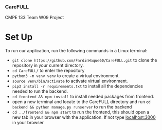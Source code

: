 ### CareFULL

CMPE 133 Team W09 Project

# Set Up
To run our application, run the following commands in a Linux terminal: 
* `git clone https://github.com/FardinHaque60/CareFULL.git` to clone the repository in your current directory.
* `cd CareFULL/` to enter the repository 
* `python3 -m venv venv` to create a virtual environment.  
* `source venv/bin/activate` to activate virtual environment.  
* `pip3 install -r requirements.txt` to install all the dependencies needed to run the backend.
* `cd frontend && npm install` to install needed packages from frontend.
* open a new terminal and locate to the CareFULL directory and run `cd backend && python manage.py runserver` to run the backend
* `cd ../frontend && npm start` to run the frontend, this should open a new tab in your browser with the application. If not type [localhost:3000](localhost:3000) in your browser